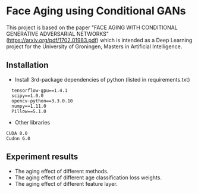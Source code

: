 # Face Aging using Conditional GANs

This project is based on the paper "FACE AGING WITH CONDITIONAL GENERATIVE ADVERSARIAL NETWORKS" (https://arxiv.org/pdf/1702.01983.pdf) which is intended as a Deep Learning project for the University of Groningen, Masters in Artificial Intelligence.  

## Installation
* Install 3rd-package dependencies of python (listed in requirements.txt)
```
  tensorflow-gpu==1.4.1
  scipy==1.0.0
  opencv-python==3.3.0.10
  numpy==1.11.0
  Pillow==5.1.0
```
* Other libraries
```code
CUDA 8.0
Cudnn 6.0
```
##  Experiment results
* The aging effect of different methods.
* The aging effect of different age classification loss weights.
* The aging effect of different feature layer.
